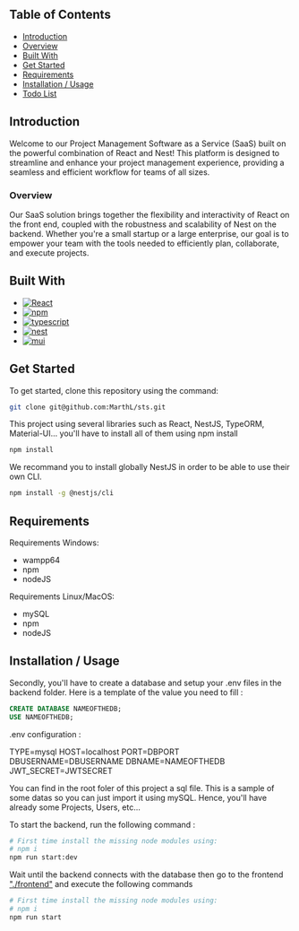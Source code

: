 ## Table of Contents

- [Introduction](#Intro)
- [Overview](#Overview)
- [Built With](#Built-With)
- [Get Started](#GetStarted)
- [Requirements](#Requirements)
- [Installation / Usage](#Installation/Usage)
- [Todo List](#Todo-List)


## Introduction <a name="Intro"></a>

Welcome to our Project Management Software as a Service (SaaS) built on the powerful combination of React and Nest! This platform is designed to streamline and enhance your project management experience, providing a seamless and efficient workflow for teams of all sizes.

### Overview <a name="Overview"></a>

Our SaaS solution brings together the flexibility and interactivity of React on the front end, coupled with the robustness and scalability of Nest on the backend. Whether you're a small startup or a large enterprise, our goal is to empower your team with the tools needed to efficiently plan, collaborate, and execute projects.

## Built With <a name="Built-With"></a>

* [![React][React.js]][React-url]
* [![npm][npm.js]][npm-url]
* [![typescript][typescript.js]][typescript-url]
* [![nest][nest.js]][nest-url]
* [![mui][mui.js]][mui-url]


## Get Started <a name="GetStarted"></a>

To get started, clone this repository using the command:
````sh
git clone git@github.com:MarthL/sts.git
````

This project using several libraries such as React, NestJS, TypeORM, Material-UI... you'll have to install all of them using npm install

````sh
npm install
````

We recommand you to install globally NestJS in order to be able to use their own CLI.

````sh
npm install -g @nestjs/cli
````

## Requirements <a name="Requirements"></a>

Requirements Windows:
- wampp64
- npm
- nodeJS

Requirements Linux/MacOS:
- mySQL
- npm
- nodeJS

## Installation / Usage <a name="Installation/Usage"></a>

Secondly, you'll have to create a database and setup your .env files in the backend folder. Here is a template of the value you need to fill :

```SQL
CREATE DATABASE NAMEOFTHEDB;
USE NAMEOFTHEDB;
```

.env configuration :

TYPE=mysql
HOST=localhost
PORT=DBPORT
DBUSERNAME=DBUSERNAME
DBNAME=NAMEOFTHEDB
JWT_SECRET=JWTSECRET

You can find in the root foler of this project a sql file. This is a sample of some datas so you can just import it using mySQL. Hence, you'll have already some Projects, Users, etc...

To start the backend, run the following command :  

```sh
# First time install the missing node modules using:
# npm i
npm run start:dev
```

Wait until the backend connects with the database then go to the frontend ["./frontend"](./frontend)
and execute the following commands

```sh
# First time install the missing node modules using:
# npm i
npm run start
```

[React.js]: https://img.shields.io/badge/React-20232A?style=for-the-badge&logo=react&logoColor=61DAFB
[React-url]: https://reactjs.org/
[npm.js]: https://img.shields.io/npm/v/npm.svg?logo=npm
[npm-url]: https://www.npmjs.com/
[typescript.js]: https://badgen.net/badge/-/TypeScript?icon=typescript&label&labelColor=blue&color=555555
[typescript-url]: https://www.typescriptlang.org/
[nest.js]: https://img.shields.io/badge/NestJs-FF0000
[nest-url]: https://nestjs.com/
[mui.js]: https://img.shields.io/badge/MUI_Material_UI-007FFF
[mui-url]: https://mui.com/material-ui/getting-started/
